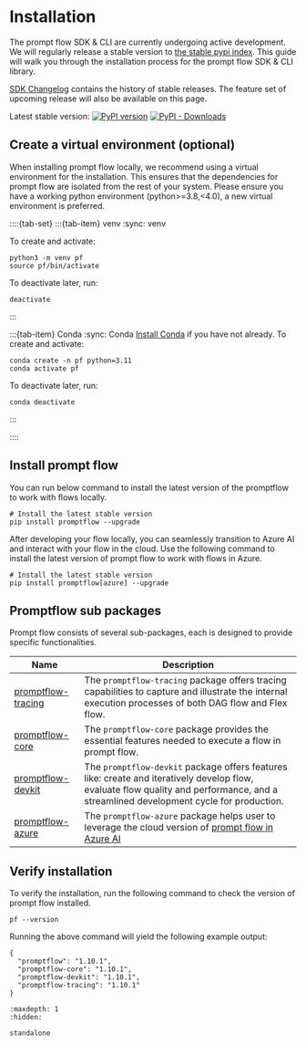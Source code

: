 # Installation

The prompt flow SDK & CLI are currently undergoing active development. We will regularly release a stable version to [the stable pypi index](https://pypi.org/project/promptflow/#history). 
This guide will walk you through the installation process for the prompt flow SDK & CLI library.

[SDK Changelog](https://microsoft.github.io/promptflow/reference/changelog/promptflow.html) contains the history of 
stable releases. The feature set of upcoming release will also be available on this page.

Latest stable version:
[![PyPI version](https://badge.fury.io/py/promptflow.svg)](https://badge.fury.io/py/promptflow)
[![PyPI - Downloads](https://img.shields.io/pypi/dm/promptflow)](https://pypi.org/project/promptflow/)

## Create a virtual environment (optional)
When installing prompt flow locally, we recommend using a virtual environment for the installation. This ensures
that the dependencies for prompt flow are isolated from the rest of your system. Please ensure you have a working 
python environment (python>=3.8,<4.0), a new virtual environment is preferred.

::::{tab-set}
:::{tab-item} venv
:sync: venv

To create and activate:
```shell
python3 -m venv pf
source pf/bin/activate
```
To deactivate later, run:
```shell
deactivate
```

:::

:::{tab-item} Conda
:sync: Conda
[Install Conda](https://docs.conda.io/projects/conda/en/stable/user-guide/install/index.html) if you have not already.
To create and activate:
```shell
conda create -n pf python=3.11
conda activate pf
```
To deactivate later, run:
```shell
conda deactivate
```

:::

::::

## Install prompt flow
You can run below command to install the latest version of the promptflow to work with flows locally.

```shell
# Install the latest stable version
pip install promptflow --upgrade
```
After developing your flow locally, you can seamlessly transition to Azure AI and interact with your flow in the cloud. 
Use the following command to install the latest version of prompt flow to work with flows in Azure.

```shell
# Install the latest stable version
pip install promptflow[azure] --upgrade
```

## Promptflow sub packages
Prompt flow consists of several sub-packages, each is designed to provide specific functionalities.

| Name                                                                | Description                                                                                                                                                                                                                |
|---------------------------------------------------------------------|----------------------------------------------------------------------------------------------------------------------------------------------------------------------------------------------------------------------------|
| [promptflow-tracing](https://pypi.org/project/promptflow-tracing/)  | The `promptflow-tracing` package offers tracing capabilities to capture and illustrate the internal execution processes of both DAG flow and Flex flow.                                                                    |
| [promptflow-core](https://pypi.org/project/promptflow-core/)        | The `promptflow-core` package provides the essential features needed to execute a flow in prompt flow.                                                                                                                     |
| [promptflow-devkit](https://pypi.org/project/promptflow-devkit/)    | The `promptflow-devkit` package offers features like: create and iteratively develop flow, evaluate flow quality and performance, and a streamlined development cycle for production.                                      |
| [promptflow-azure](https://pypi.org/project/promptflow-azure/)      | The `promptflow-azure` package helps user to leverage the cloud version of [prompt flow in Azure AI](https://learn.microsoft.com/en-us/azure/machine-learning/prompt-flow/overview-what-is-prompt-flow?view=azureml-api-2) |

## Verify installation
To verify the installation, run the following command to check the version of prompt flow installed.

```shell
pf --version
```

Running the above command will yield the following example output:
```
{
  "promptflow": "1.10.1",
  "promptflow-core": "1.10.1",
  "promptflow-devkit": "1.10.1",
  "promptflow-tracing": "1.10.1"
}
```

```{toctree}
:maxdepth: 1
:hidden:

standalone
```